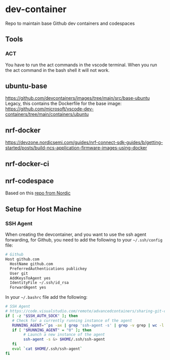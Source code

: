 # dev-container

Repo to maintain base Github dev containers and codespaces

## Tools

### ACT

You have to run the act commands in the vscode terminal. When you run the act command in the bash shell it will not work.

## ubuntu-base

<https://github.com/devcontainers/images/tree/main/src/base-ubuntu>
Legacy, this contains the Dockerfile for the base image:
   <https://github.com/microsoft/vscode-dev-containers/tree/main/containers/ubuntu>

## nrf-docker

<https://devzone.nordicsemi.com/guides/nrf-connect-sdk-guides/b/getting-started/posts/build-ncs-application-firmware-images-using-docker>

## nrf-docker-ci

## nrf-codespace

Based on this [repo from Nordic](https://github.com/NordicPlayground/nrf-docker)

## Setup for Host Machine

### SSH Agent

When creating the devcontainer, and you want to use the ssh agent forwarding,
for Github, you need to add the following to your `~/.ssh/config` file:

```bash
# Github
Host github.com
  HostName github.com
  PreferredAuthentications publickey
  User git
  AddKeysToAgent yes
  IdentityFile ~/.ssh/id_rsa
  ForwardAgent yes
```

In your `~/.bashrc` file add the following:

```bash
# SSH Agent
# https://code.visualstudio.com/remote/advancedcontainers/sharing-git-credentials
if [ -z "$SSH_AUTH_SOCK" ]; then
   # Check for a currently running instance of the agent
   RUNNING_AGENT="`ps -ax | grep 'ssh-agent -s' | grep -v grep | wc -l | tr -d '[:space:]'`"
   if [ "$RUNNING_AGENT" = "0" ]; then
        # Launch a new instance of the agent
        ssh-agent -s &> $HOME/.ssh/ssh-agent
   fi
   eval `cat $HOME/.ssh/ssh-agent`
fi
```
